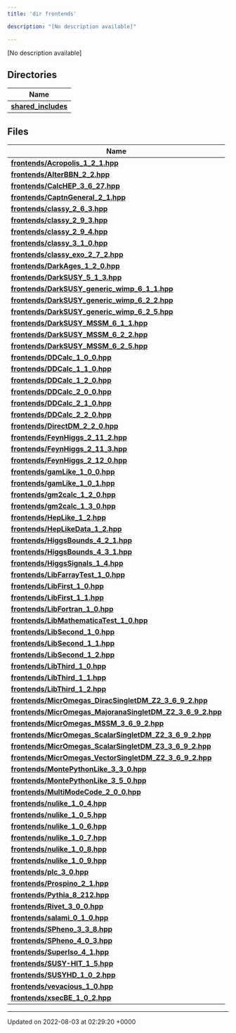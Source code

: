 ```yaml
---
title: 'dir frontends'

description: "[No description available]"

---
```







[No description available]

## Directories

| Name           |
| -------------- |
| **[shared_includes](/documentation/code/darkbit_development/files/dir_09cf401ed261eb7e096fb5d354becffe/#dir-shared-includes)**  |

## Files

| Name           |
| -------------- |
| **[frontends/Acropolis_1_2_1.hpp](/documentation/code/darkbit_development/files/acropolis__1__2__1_8hpp/#file-acropolis-1-2-1.hpp)**  |
| **[frontends/AlterBBN_2_2.hpp](/documentation/code/darkbit_development/files/alterbbn__2__2_8hpp/#file-alterbbn-2-2.hpp)**  |
| **[frontends/CalcHEP_3_6_27.hpp](/documentation/code/darkbit_development/files/calchep__3__6__27_8hpp/#file-calchep-3-6-27.hpp)**  |
| **[frontends/CaptnGeneral_2_1.hpp](/documentation/code/darkbit_development/files/captngeneral__2__1_8hpp/#file-captngeneral-2-1.hpp)**  |
| **[frontends/classy_2_6_3.hpp](/documentation/code/darkbit_development/files/classy__2__6__3_8hpp/#file-classy-2-6-3.hpp)**  |
| **[frontends/classy_2_9_3.hpp](/documentation/code/darkbit_development/files/classy__2__9__3_8hpp/#file-classy-2-9-3.hpp)**  |
| **[frontends/classy_2_9_4.hpp](/documentation/code/darkbit_development/files/classy__2__9__4_8hpp/#file-classy-2-9-4.hpp)**  |
| **[frontends/classy_3_1_0.hpp](/documentation/code/darkbit_development/files/classy__3__1__0_8hpp/#file-classy-3-1-0.hpp)**  |
| **[frontends/classy_exo_2_7_2.hpp](/documentation/code/darkbit_development/files/classy__exo__2__7__2_8hpp/#file-classy-exo-2-7-2.hpp)**  |
| **[frontends/DarkAges_1_2_0.hpp](/documentation/code/darkbit_development/files/darkages__1__2__0_8hpp/#file-darkages-1-2-0.hpp)**  |
| **[frontends/DarkSUSY_5_1_3.hpp](/documentation/code/darkbit_development/files/darksusy__5__1__3_8hpp/#file-darksusy-5-1-3.hpp)**  |
| **[frontends/DarkSUSY_generic_wimp_6_1_1.hpp](/documentation/code/darkbit_development/files/darksusy__generic__wimp__6__1__1_8hpp/#file-darksusy-generic-wimp-6-1-1.hpp)**  |
| **[frontends/DarkSUSY_generic_wimp_6_2_2.hpp](/documentation/code/darkbit_development/files/darksusy__generic__wimp__6__2__2_8hpp/#file-darksusy-generic-wimp-6-2-2.hpp)**  |
| **[frontends/DarkSUSY_generic_wimp_6_2_5.hpp](/documentation/code/darkbit_development/files/darksusy__generic__wimp__6__2__5_8hpp/#file-darksusy-generic-wimp-6-2-5.hpp)**  |
| **[frontends/DarkSUSY_MSSM_6_1_1.hpp](/documentation/code/darkbit_development/files/darksusy__mssm__6__1__1_8hpp/#file-darksusy-mssm-6-1-1.hpp)**  |
| **[frontends/DarkSUSY_MSSM_6_2_2.hpp](/documentation/code/darkbit_development/files/darksusy__mssm__6__2__2_8hpp/#file-darksusy-mssm-6-2-2.hpp)**  |
| **[frontends/DarkSUSY_MSSM_6_2_5.hpp](/documentation/code/darkbit_development/files/darksusy__mssm__6__2__5_8hpp/#file-darksusy-mssm-6-2-5.hpp)**  |
| **[frontends/DDCalc_1_0_0.hpp](/documentation/code/darkbit_development/files/ddcalc__1__0__0_8hpp/#file-ddcalc-1-0-0.hpp)**  |
| **[frontends/DDCalc_1_1_0.hpp](/documentation/code/darkbit_development/files/ddcalc__1__1__0_8hpp/#file-ddcalc-1-1-0.hpp)**  |
| **[frontends/DDCalc_1_2_0.hpp](/documentation/code/darkbit_development/files/ddcalc__1__2__0_8hpp/#file-ddcalc-1-2-0.hpp)**  |
| **[frontends/DDCalc_2_0_0.hpp](/documentation/code/darkbit_development/files/ddcalc__2__0__0_8hpp/#file-ddcalc-2-0-0.hpp)**  |
| **[frontends/DDCalc_2_1_0.hpp](/documentation/code/darkbit_development/files/ddcalc__2__1__0_8hpp/#file-ddcalc-2-1-0.hpp)**  |
| **[frontends/DDCalc_2_2_0.hpp](/documentation/code/darkbit_development/files/ddcalc__2__2__0_8hpp/#file-ddcalc-2-2-0.hpp)**  |
| **[frontends/DirectDM_2_2_0.hpp](/documentation/code/darkbit_development/files/directdm__2__2__0_8hpp/#file-directdm-2-2-0.hpp)**  |
| **[frontends/FeynHiggs_2_11_2.hpp](/documentation/code/darkbit_development/files/feynhiggs__2__11__2_8hpp/#file-feynhiggs-2-11-2.hpp)**  |
| **[frontends/FeynHiggs_2_11_3.hpp](/documentation/code/darkbit_development/files/feynhiggs__2__11__3_8hpp/#file-feynhiggs-2-11-3.hpp)**  |
| **[frontends/FeynHiggs_2_12_0.hpp](/documentation/code/darkbit_development/files/feynhiggs__2__12__0_8hpp/#file-feynhiggs-2-12-0.hpp)**  |
| **[frontends/gamLike_1_0_0.hpp](/documentation/code/darkbit_development/files/gamlike__1__0__0_8hpp/#file-gamlike-1-0-0.hpp)**  |
| **[frontends/gamLike_1_0_1.hpp](/documentation/code/darkbit_development/files/gamlike__1__0__1_8hpp/#file-gamlike-1-0-1.hpp)**  |
| **[frontends/gm2calc_1_2_0.hpp](/documentation/code/darkbit_development/files/gm2calc__1__2__0_8hpp/#file-gm2calc-1-2-0.hpp)**  |
| **[frontends/gm2calc_1_3_0.hpp](/documentation/code/darkbit_development/files/gm2calc__1__3__0_8hpp/#file-gm2calc-1-3-0.hpp)**  |
| **[frontends/HepLike_1_2.hpp](/documentation/code/darkbit_development/files/heplike__1__2_8hpp/#file-heplike-1-2.hpp)**  |
| **[frontends/HepLikeData_1_2.hpp](/documentation/code/darkbit_development/files/heplikedata__1__2_8hpp/#file-heplikedata-1-2.hpp)**  |
| **[frontends/HiggsBounds_4_2_1.hpp](/documentation/code/darkbit_development/files/higgsbounds__4__2__1_8hpp/#file-higgsbounds-4-2-1.hpp)**  |
| **[frontends/HiggsBounds_4_3_1.hpp](/documentation/code/darkbit_development/files/higgsbounds__4__3__1_8hpp/#file-higgsbounds-4-3-1.hpp)**  |
| **[frontends/HiggsSignals_1_4.hpp](/documentation/code/darkbit_development/files/higgssignals__1__4_8hpp/#file-higgssignals-1-4.hpp)**  |
| **[frontends/LibFarrayTest_1_0.hpp](/documentation/code/darkbit_development/files/libfarraytest__1__0_8hpp/#file-libfarraytest-1-0.hpp)**  |
| **[frontends/LibFirst_1_0.hpp](/documentation/code/darkbit_development/files/libfirst__1__0_8hpp/#file-libfirst-1-0.hpp)**  |
| **[frontends/LibFirst_1_1.hpp](/documentation/code/darkbit_development/files/libfirst__1__1_8hpp/#file-libfirst-1-1.hpp)**  |
| **[frontends/LibFortran_1_0.hpp](/documentation/code/darkbit_development/files/libfortran__1__0_8hpp/#file-libfortran-1-0.hpp)**  |
| **[frontends/LibMathematicaTest_1_0.hpp](/documentation/code/darkbit_development/files/libmathematicatest__1__0_8hpp/#file-libmathematicatest-1-0.hpp)**  |
| **[frontends/LibSecond_1_0.hpp](/documentation/code/darkbit_development/files/libsecond__1__0_8hpp/#file-libsecond-1-0.hpp)**  |
| **[frontends/LibSecond_1_1.hpp](/documentation/code/darkbit_development/files/libsecond__1__1_8hpp/#file-libsecond-1-1.hpp)**  |
| **[frontends/LibSecond_1_2.hpp](/documentation/code/darkbit_development/files/libsecond__1__2_8hpp/#file-libsecond-1-2.hpp)**  |
| **[frontends/LibThird_1_0.hpp](/documentation/code/darkbit_development/files/libthird__1__0_8hpp/#file-libthird-1-0.hpp)**  |
| **[frontends/LibThird_1_1.hpp](/documentation/code/darkbit_development/files/libthird__1__1_8hpp/#file-libthird-1-1.hpp)**  |
| **[frontends/LibThird_1_2.hpp](/documentation/code/darkbit_development/files/libthird__1__2_8hpp/#file-libthird-1-2.hpp)**  |
| **[frontends/MicrOmegas_DiracSingletDM_Z2_3_6_9_2.hpp](/documentation/code/darkbit_development/files/micromegas__diracsingletdm__z2__3__6__9__2_8hpp/#file-micromegas-diracsingletdm-z2-3-6-9-2.hpp)**  |
| **[frontends/MicrOmegas_MajoranaSingletDM_Z2_3_6_9_2.hpp](/documentation/code/darkbit_development/files/micromegas__majoranasingletdm__z2__3__6__9__2_8hpp/#file-micromegas-majoranasingletdm-z2-3-6-9-2.hpp)**  |
| **[frontends/MicrOmegas_MSSM_3_6_9_2.hpp](/documentation/code/darkbit_development/files/micromegas__mssm__3__6__9__2_8hpp/#file-micromegas-mssm-3-6-9-2.hpp)**  |
| **[frontends/MicrOmegas_ScalarSingletDM_Z2_3_6_9_2.hpp](/documentation/code/darkbit_development/files/micromegas__scalarsingletdm__z2__3__6__9__2_8hpp/#file-micromegas-scalarsingletdm-z2-3-6-9-2.hpp)**  |
| **[frontends/MicrOmegas_ScalarSingletDM_Z3_3_6_9_2.hpp](/documentation/code/darkbit_development/files/micromegas__scalarsingletdm__z3__3__6__9__2_8hpp/#file-micromegas-scalarsingletdm-z3-3-6-9-2.hpp)**  |
| **[frontends/MicrOmegas_VectorSingletDM_Z2_3_6_9_2.hpp](/documentation/code/darkbit_development/files/micromegas__vectorsingletdm__z2__3__6__9__2_8hpp/#file-micromegas-vectorsingletdm-z2-3-6-9-2.hpp)**  |
| **[frontends/MontePythonLike_3_3_0.hpp](/documentation/code/darkbit_development/files/montepythonlike__3__3__0_8hpp/#file-montepythonlike-3-3-0.hpp)**  |
| **[frontends/MontePythonLike_3_5_0.hpp](/documentation/code/darkbit_development/files/montepythonlike__3__5__0_8hpp/#file-montepythonlike-3-5-0.hpp)**  |
| **[frontends/MultiModeCode_2_0_0.hpp](/documentation/code/darkbit_development/files/multimodecode__2__0__0_8hpp/#file-multimodecode-2-0-0.hpp)**  |
| **[frontends/nulike_1_0_4.hpp](/documentation/code/darkbit_development/files/nulike__1__0__4_8hpp/#file-nulike-1-0-4.hpp)**  |
| **[frontends/nulike_1_0_5.hpp](/documentation/code/darkbit_development/files/nulike__1__0__5_8hpp/#file-nulike-1-0-5.hpp)**  |
| **[frontends/nulike_1_0_6.hpp](/documentation/code/darkbit_development/files/nulike__1__0__6_8hpp/#file-nulike-1-0-6.hpp)**  |
| **[frontends/nulike_1_0_7.hpp](/documentation/code/darkbit_development/files/nulike__1__0__7_8hpp/#file-nulike-1-0-7.hpp)**  |
| **[frontends/nulike_1_0_8.hpp](/documentation/code/darkbit_development/files/nulike__1__0__8_8hpp/#file-nulike-1-0-8.hpp)**  |
| **[frontends/nulike_1_0_9.hpp](/documentation/code/darkbit_development/files/nulike__1__0__9_8hpp/#file-nulike-1-0-9.hpp)**  |
| **[frontends/plc_3_0.hpp](/documentation/code/darkbit_development/files/plc__3__0_8hpp/#file-plc-3-0.hpp)**  |
| **[frontends/Prospino_2_1.hpp](/documentation/code/darkbit_development/files/prospino__2__1_8hpp/#file-prospino-2-1.hpp)**  |
| **[frontends/Pythia_8_212.hpp](/documentation/code/darkbit_development/files/pythia__8__212_8hpp/#file-pythia-8-212.hpp)**  |
| **[frontends/Rivet_3_0_0.hpp](/documentation/code/darkbit_development/files/rivet__3__0__0_8hpp/#file-rivet-3-0-0.hpp)**  |
| **[frontends/salami_0_1_0.hpp](/documentation/code/darkbit_development/files/salami__0__1__0_8hpp/#file-salami-0-1-0.hpp)**  |
| **[frontends/SPheno_3_3_8.hpp](/documentation/code/darkbit_development/files/spheno__3__3__8_8hpp/#file-spheno-3-3-8.hpp)**  |
| **[frontends/SPheno_4_0_3.hpp](/documentation/code/darkbit_development/files/spheno__4__0__3_8hpp/#file-spheno-4-0-3.hpp)**  |
| **[frontends/SuperIso_4_1.hpp](/documentation/code/darkbit_development/files/superiso__4__1_8hpp/#file-superiso-4-1.hpp)**  |
| **[frontends/SUSY-HIT_1_5.hpp](/documentation/code/darkbit_development/files/susy-hit__1__5_8hpp/#file-susy-hit-1-5.hpp)**  |
| **[frontends/SUSYHD_1_0_2.hpp](/documentation/code/darkbit_development/files/susyhd__1__0__2_8hpp/#file-susyhd-1-0-2.hpp)**  |
| **[frontends/vevacious_1_0.hpp](/documentation/code/darkbit_development/files/vevacious__1__0_8hpp/#file-vevacious-1-0.hpp)**  |
| **[frontends/xsecBE_1_0_2.hpp](/documentation/code/darkbit_development/files/xsecbe__1__0__2_8hpp/#file-xsecbe-1-0-2.hpp)**  |






-------------------------------

Updated on 2022-08-03 at 02:29:20 +0000
